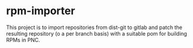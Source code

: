 # rpm-importer

This project is to import repositories from dist-git to gitlab and patch the resulting repository (o a per branch basis) with a suitable pom for building RPMs in PNC.
 
